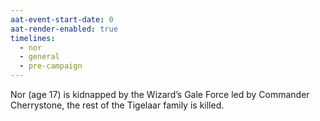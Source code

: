 ```yaml
---
aat-event-start-date: 0
aat-render-enabled: true
timelines:
  - nor
  - general
  - pre-campaign
---
```

Nor (age 17) is kidnapped by the Wizard’s Gale Force led by Commander Cherrystone, the rest of the Tigelaar family is killed.